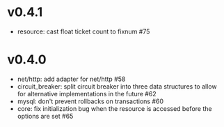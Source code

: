 # v0.4.1
* resource: cast float ticket count to fixnum #75

# v0.4.0

* net/http: add adapter for net/http #58
* circuit_breaker: split circuit breaker into three data structures to allow for
  alternative implementations in the future #62
* mysql: don't prevent rollbacks on transactions #60
* core: fix initialization bug when the resource is accessed before the options
  are set #65
